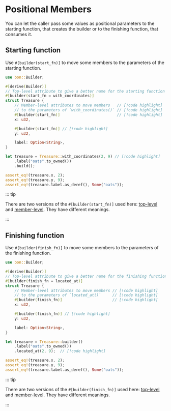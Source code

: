 # Positional Members

You can let the caller pass some values as positional parameters to the starting function, that creates the builder or to the finishing function, that consumes it.

## Starting function

Use `#[builder(start_fn)]` to move some members to the parameters of the starting function.

```rust
use bon::Builder;

#[derive(Builder)]
// Top-level attribute to give a better name for the starting function // [!code highlight]
#[builder(start_fn = with_coordinates)]                                // [!code highlight]
struct Treasure {
    // Member-level attributes to move members   // [!code highlight]
    // to the parameters of `with_coordinates()` // [!code highlight]
    #[builder(start_fn)]                         // [!code highlight]
    x: u32,

    #[builder(start_fn)] // [!code highlight]
    y: u32,

    label: Option<String>,
}

let treasure = Treasure::with_coordinates(2, 9) // [!code highlight]
    .label("oats".to_owned())
    .build();

assert_eq!(treasure.x, 2);
assert_eq!(treasure.y, 9);
assert_eq!(treasure.label.as_deref(), Some("oats"));
```

::: tip

There are two versions of the `#[builder(start_fn)]` used here: [top-level](../../reference/builder/top-level/start_fn) and [member-level](../../reference/builder/member/start_fn).
They have different meanings.

:::

## Finishing function

Use `#[builder(finish_fn)]` to move some members to the parameters of the finishing function.

```rust
use bon::Builder;

#[derive(Builder)]
// Top-level attribute to give a better name for the finishing function // [!code highlight]
#[builder(finish_fn = located_at)]                                      // [!code highlight]
struct Treasure {
    // Member-level attributes to move members // [!code highlight]
    // to the parameters of `located_at()`     // [!code highlight]
    #[builder(finish_fn)]                      // [!code highlight]
    x: u32,

    #[builder(finish_fn)] // [!code highlight]
    y: u32,

    label: Option<String>,
}

let treasure = Treasure::builder()
    .label("oats".to_owned())
    .located_at(2, 9);  // [!code highlight]

assert_eq!(treasure.x, 2);
assert_eq!(treasure.y, 9);
assert_eq!(treasure.label.as_deref(), Some("oats"));
```

::: tip

There are two versions of the `#[builder(finish_fn)]` used here: [top-level](../../reference/builder/top-level/finish_fn) and [member-level](../../reference/builder/member/finish_fn).
They have different meanings.

:::
